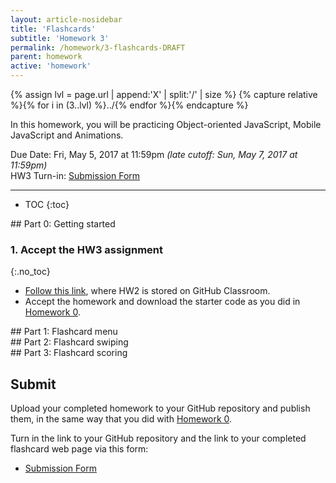```yaml
---
layout: article-nosidebar
title: 'Flashcards'
subtitle: 'Homework 3'
permalink: /homework/3-flashcards-DRAFT
parent: homework
active: 'homework'
---
```


{% assign lvl = page.url | append:'X' | split:'/' | size %}
{% capture relative %}{% for i in (3..lvl) %}../{% endfor %}{% endcapture %}

In this homework, you will be practicing Object-oriented JavaScript, Mobile JavaScript and Animations.


<span class="label">Due Date:</span> Fri, May 5, 2017 at 11:59pm _(late cutoff: Sun, May 7, 2017 at 11:59pm)_  
<span class="label">HW3 Turn-in:</span> [Submission Form](https://goo.gl/forms/mijI69Hxz3Fh2NQY2)  

---

* TOC
{:toc}

<section class="part" markdown="1">
## Part 0: Getting started

### 1. Accept the HW3 assignment
{:.no_toc}

- [Follow this link](https://classroom.github.com/assignment-invitations/2c281cf02c0dc163e54706ffa56f22b5), where HW2 is stored on GitHub Classroom.
- Accept the homework and download the starter code as you did in [Homework 0]({{relative}}homework/0-welcome).

</section>


<section class="part" markdown="1">
## Part 1: Flashcard menu
</section>

<section class="part" markdown="1">
## Part 2: Flashcard swiping
</section>

<section class="part" markdown="1">
## Part 3: Flashcard scoring
</section>

<section class="part" markdown="1">

## Submit

Upload your completed homework to your GitHub repository and publish them, in the same way that you did with [Homework 0]({{relative}}homework/0-welcome).

Turn in the link to your GitHub repository and the link to your completed flashcard web page via this form:
- [Submission Form](https://goo.gl/forms/mijI69Hxz3Fh2NQY2)

</section>
